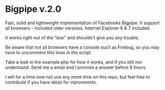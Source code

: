 Bigpipe v.2.0
==============

Fast, solid and lightweight implementation of Facebooks Bigpipe. It support all browsers - included older versions.
Internet Explorer 6 & 7 included.

It works right out of the "box" and shouldn't give you any trouble.

Be aware that not all browsers have a console such as Firebug, so you may have to uncomment this lines in the script.

Take a look in the example.php for how it works, and if you still not understand. Send me a email and I promise a 
answer before 6 hours.

I will for a time now not use any more time on this repo, but feel free to contribute if you have ideas for 
inprovments.



